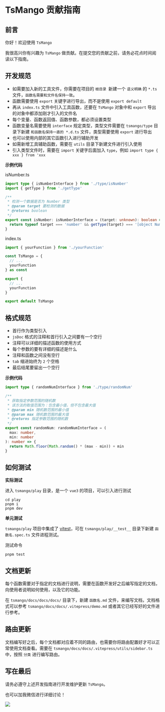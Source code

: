 # TsMango 贡献指南

## 前言

你好！欢迎使用 `TsMango`

我很高兴你有兴趣为 `TsMango` 做贡献。在提交您的贡献之前，请务必花点时间阅读以下指南。

## 开发规范

- 如需要加入新的工具文件，你需要在项目的 `根目录 `新建一个 `语义明确` 的 `*.ts` 文件，`函数名需要和文件名保持一致`。
- 函数需要使用 `export` 关键字进行导出，而不是使用 `export default`
- 再从 `index.ts` 文件中引入工具函数，还要在 `TsMango` 对象中和 `export` 导出的对象中都添加刚才引入的文件名
- 每个变量、函数返回值、函数参数，都必须设置类型
- 函数变量名需要使用 `interface` 规定类型，类型文件需要在 `tsmango/type` 目录下新建 `和函数名保持一直的 *.d.ts` 文件，类型需要使用 `export` 进行导出
- 也可以使用内部的其它函数引入进行辅助开发
- 如需新增工具辅助函数，需要在 `utils` 目录下新建文件进行引入使用
- 引入类型文件时，需要在 `import` 关键字后面加入 `type`，例如 `import type { xxx } from 'xxx`

**示例代码**

isNumber.ts

```ts
import type { isNumberInterface } from './type/isNumber'
import { getType } from './getType'

/**
 * 检测一个数据是否为 Number 类型
 * @param target 要检测的数据
 * @returns boolean
 */
export const isNumber: isNumberInterface = (target: unknown): boolean => {
  return typeof target === 'number' && getType(target) === '[object Number]'
}
```

index.ts

```ts
import { yourFunction } from './yourFunction'

const TsMango = {
  // ...
  yourFunction
} as const

export {
  // ...
  yourFunction
}

export default TsMango
```

## 格式规范

- 首行作为类型引入
- `jsDoc` 格式的注释和首行引入之间要有一个空行
- 注释可以详细的描述函数的使用方式
- 每个参数的要有详细的描述是什么
- 注释和函数之间没有空行
- `tab` 缩进始终为 `2` 个空格
- 最后结尾要留出一个空行

**示例代码**

```ts
import type { randomNumInterface } from './type/randomNum'

/**
 * 获取指定参数范围的随机数
 * 该方法的取值范围为：包含最小值，但不包含最大值
 * @param min 随机数范围的最小值
 * @param max 随机数范围的最大值
 * @returns 指定参数范围的随机数
 */
export const randomNum: randomNumInterface = (
  max: number,
  min: number
): number => {
  return Math.floor(Math.random() * (max - min)) + min
}
```

## 如何测试

**实际测试**

进入 `tsmango/play` 目录，是一个 `vue3` 的项目，可以引入进行测试

```shell
cd play
pnpm i
pnpm dev
```

**单元测试**

`tsmango/play` 项目中集成了 [vitest](https://github.com/vitest-dev/vitest)，可在 `tsmango/play/__test__` 目录下新建 `函数名.spec.ts` 文件进程测试。

测试命令

```shell
pnpm test
```

## 文档更新

每个函数需要对于指定的文档进行说明，需要在函数开发好之后编写指定的文档，向使用者说明如何使用，以及它的功能。

在 `tsmango/docs/docs/docs/` 目录下，新建 `函数名.md` 文件，来编写文档，文档格式可以参考 `tsmango/docs/docs/.vitepress/demo.md` 或者其它已经写好的文件进行参考。

## 路由更新

文档编写好之后，每个文档都对应着不同的路由，也需要你将路由配置好才可以正常使用文档查看。需要在 `tsmango/docs/docs/.vitepress/utils/sidebar.ts` 中，按照 `分类` 进行编写路由。

## 写在最后

请务必遵守上述开发指南进行开发维护更新 `TsMango`。

也可以加我微信进行详细讨论！

![](https://tianyuhao.cn/images/weixin2.png)
